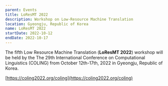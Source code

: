 ```yaml
---
parent: Events
title: LoResMT 2022
description: Workshop on Low-Resource Machine Translation
location: Gyeongju, Republic of Korea
name: LoResMT 2022
startDate: 2022-10-12
endDate: 2022-10-17
---
```


The fifth Low Resource Machine Translation (**LoResMT 2022**) workshop will be held by the The 29th International Conference on Computational Linguistics (COLING) from October 12th-17th, 2022 in Gyeongju, Republic of Korea.

[https://coling2022.org/coling](https://coling2022.org/coling)
